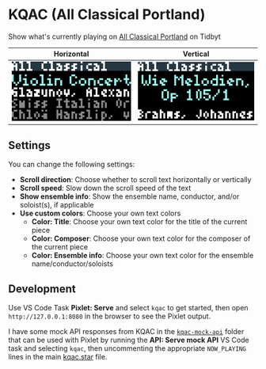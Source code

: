 # KQAC (All Classical Portland)

Show what's currently playing on [All Classical Portland](https://allclassical.org) on Tidbyt

| Horizontal                                       | Vertical                                       |
| ------------------------------------------------ | ---------------------------------------------- |
| ![KQAC "Now Playing"](/kqac/kqac-horizontal.gif) | ![KQAC "Now Playing"](/kqac/kqac-vertical.gif) |

## Settings

You can change the following settings:

- **Scroll direction**: Choose whether to scroll text horizontally or vertically
- **Scroll speed**: Slow down the scroll speed of the text
- **Show ensemble info**: Show the ensemble name, conductor, and/or soloist(s), if applicable
- **Use custom colors**: Choose your own text colors
  - **Color: Title**: Choose your own text color for the title of the current piece
  - **Color: Composer**: Choose your own text color for the composer of the current piece
  - **Color: Ensemble info**: Choose your own text color for the ensemble name/conductor/soloists

## Development

Use VS Code Task **Pixlet: Serve** and select `kqac` to get started, then open `http://127.0.0.1:8080` in the browser to see the Pixlet output.

I have some mock API responses from KQAC in the [`kqac-mock-api`](kqac-mock-api) folder that can be used with Pixlet by running the **API: Serve mock API** VS Code task and selecting `kqac`, then uncommenting the appropriate `NOW_PLAYING` lines in the main [kqac.star](/kqac/kqac.star) file.
